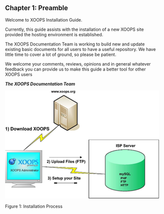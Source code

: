## Chapter 1: Preamble 


Welcome to XOOPS Installation Guide. 

Currently, this guide assists with the installation of a new XOOPS site provided the hosting environment is established. 

The XOOPS Documentation Team is working to build new and update existing basic documents for all users to have a useful repository. We have little time to cover a lot of ground, so please be patient. 

We welcome your comments, reviews, opinions and in general whatever feedback you can provide us to make this guide a better tool for other XOOPS users 

***The XOOPS Documentation Team***

![](../assets/img_1.jpg) 
 

Figure 1: Installation Process

